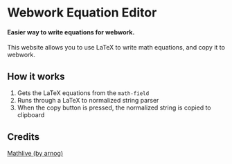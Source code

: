 # Webwork Equation Editor
#### Easier way to write equations for webwork.

This website allows you to use LaTeX to write math equations, and copy it to webwork.

## How it works
1. Gets the LaTeX equations from the `math-field`
2. Runs through a LaTeX to normalized string parser
3. When the copy button is pressed, the normalized string is copied to clipboard

## Credits
[Mathlive (by arnog)](https://github.com/arnog/mathlive) 
